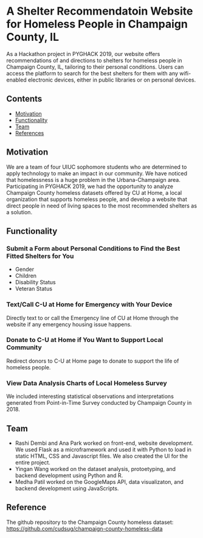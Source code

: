 # A Shelter Recommendatoin Website for Homeless People in Champaign County, IL

As a Hackathon project in PYGHACK 2019, our website offers recommendations of and directions to shelters for homeless people in Champaign County, IL, tailoring to their personal conditions. Users can access the platform to search for the best shelters for them with any wifi-enabled electronic devices, either in public libraries or on personal devices. 

## Contents
- [Motivation](#Motivation)
- [Functionality](#Functionality)
- [Team](#team)
- [References](#References)


## Motivation
We are a team of four UIUC sophomore students who are determined to apply technology to make an impact in our community. We have noticed that homelessness is a huge problem in the Urbana-Champaign area. Participating in PYGHACK 2019, we had the opportunity to analyze Champaign County homeless datasets offered by CU at Home, a local organization that supports homeless people, and develop a website that direct people in need of living spaces to the most recommended shelters as a solution.


## Functionality
### Submit a Form about Personal Conditions to Find the Best Fitted Shelters for You
- Gender
- Children
- Disability Status
- Veteran Status

### Text/Call C-U at Home for Emergency with Your Device
Directly text to or call the Emergency line of CU at Home through the website if any emergency housing issue happens. 

### Donate to C-U at Home if You Want to Support Local Community
Redirect donors to C-U at Home page to donate to support the life of homeless people.

### View Data Analysis Charts of Local Homeless Survey
We included interesting statistical observations and interpretations generated from Point-in-Time Survey conducted by Champaign County in 2018.

###

## Team
- Rashi Dembi and Ana Park worked on front-end, website development. We used Flask as a microframework and used it with Python to load in static HTML, CSS and Javascript files. We also created the UI for the entire project.
- Yingan Wang worked on the dataset analysis, protoetyping, and backend development using Python and R.
- Medha Patil worked on the GoogleMaps API, data visualizaton, and backend development using JavaScripts.


## Reference
The github repository to the Champaign County homeless dataset: https://github.com/cudsug/champaign-county-homeless-data
